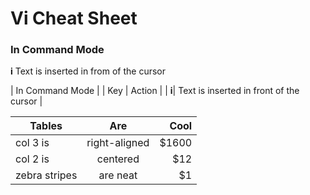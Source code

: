 # Vi Cheat Sheet

### In Command Mode
**i** Text is inserted in from of the cursor

| In Command Mode |
| Key | Action |
| **i**| Text is inserted in front of the cursor |

| Tables        | Are           | Cool  |
| ------------- |:-------------:| -----:|
| col 3 is      | right-aligned | $1600 |
| col 2 is      | centered      |   $12 |
| zebra stripes | are neat      |    $1 |
